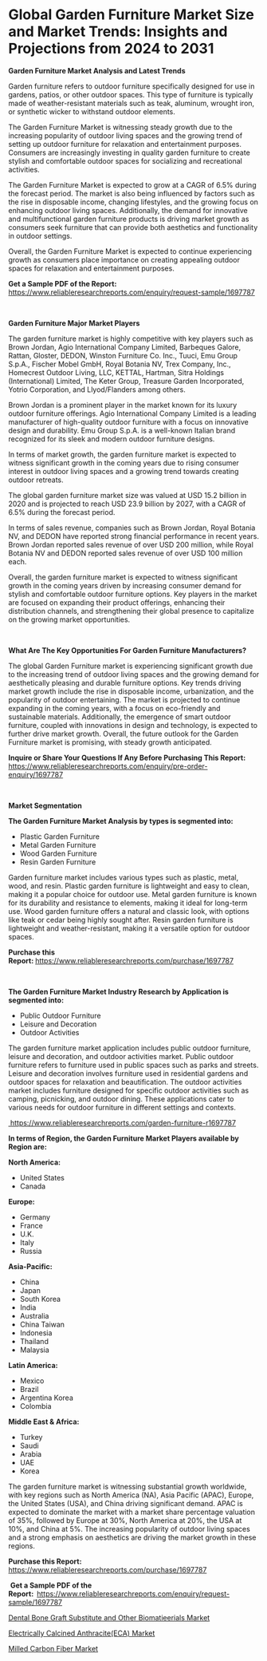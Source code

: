 <p><h1>Global Garden Furniture Market Size and Market Trends: Insights and Projections from 2024 to 2031</h1></p><p><strong>Garden Furniture Market Analysis and Latest Trends</strong></p>
<p><p>Garden furniture refers to outdoor furniture specifically designed for use in gardens, patios, or other outdoor spaces. This type of furniture is typically made of weather-resistant materials such as teak, aluminum, wrought iron, or synthetic wicker to withstand outdoor elements.</p><p>The Garden Furniture Market is witnessing steady growth due to the increasing popularity of outdoor living spaces and the growing trend of setting up outdoor furniture for relaxation and entertainment purposes. Consumers are increasingly investing in quality garden furniture to create stylish and comfortable outdoor spaces for socializing and recreational activities.</p><p>The Garden Furniture Market is expected to grow at a CAGR of 6.5% during the forecast period. The market is also being influenced by factors such as the rise in disposable income, changing lifestyles, and the growing focus on enhancing outdoor living spaces. Additionally, the demand for innovative and multifunctional garden furniture products is driving market growth as consumers seek furniture that can provide both aesthetics and functionality in outdoor settings.</p><p>Overall, the Garden Furniture Market is expected to continue experiencing growth as consumers place importance on creating appealing outdoor spaces for relaxation and entertainment purposes.</p></p>
<p><strong>Get a Sample PDF of the Report:&nbsp;</strong> <a href="https://www.reliableresearchreports.com/enquiry/request-sample/1697787">https://www.reliableresearchreports.com/enquiry/request-sample/1697787</a></p>
<p>&nbsp;</p>
<p><strong>Garden Furniture Major Market Players</strong></p>
<p><p>The garden furniture market is highly competitive with key players such as Brown Jordan, Agio International Company Limited, Barbeques Galore, Rattan, Gloster, DEDON, Winston Furniture Co. Inc., Tuuci, Emu Group S.p.A., Fischer Mobel GmbH, Royal Botania NV, Trex Company, Inc., Homecrest Outdoor Living, LLC, KETTAL, Hartman, Sitra Holdings (International) Limited, The Keter Group, Treasure Garden Incorporated, Yotrio Corporation, and Llyod/Flanders among others.</p><p>Brown Jordan is a prominent player in the market known for its luxury outdoor furniture offerings. Agio International Company Limited is a leading manufacturer of high-quality outdoor furniture with a focus on innovative design and durability. Emu Group S.p.A. is a well-known Italian brand recognized for its sleek and modern outdoor furniture designs.</p><p>In terms of market growth, the garden furniture market is expected to witness significant growth in the coming years due to rising consumer interest in outdoor living spaces and a growing trend towards creating outdoor retreats.</p><p>The global garden furniture market size was valued at USD 15.2 billion in 2020 and is projected to reach USD 23.9 billion by 2027, with a CAGR of 6.5% during the forecast period.</p><p>In terms of sales revenue, companies such as Brown Jordan, Royal Botania NV, and DEDON have reported strong financial performance in recent years. Brown Jordan reported sales revenue of over USD 200 million, while Royal Botania NV and DEDON reported sales revenue of over USD 100 million each.</p><p>Overall, the garden furniture market is expected to witness significant growth in the coming years driven by increasing consumer demand for stylish and comfortable outdoor furniture options. Key players in the market are focused on expanding their product offerings, enhancing their distribution channels, and strengthening their global presence to capitalize on the growing market opportunities.</p></p>
<p>&nbsp;</p>
<p><strong>What Are The Key Opportunities For Garden Furniture Manufacturers?</strong></p>
<p><p>The global Garden Furniture market is experiencing significant growth due to the increasing trend of outdoor living spaces and the growing demand for aesthetically pleasing and durable furniture options. Key trends driving market growth include the rise in disposable income, urbanization, and the popularity of outdoor entertaining. The market is projected to continue expanding in the coming years, with a focus on eco-friendly and sustainable materials. Additionally, the emergence of smart outdoor furniture, coupled with innovations in design and technology, is expected to further drive market growth. Overall, the future outlook for the Garden Furniture market is promising, with steady growth anticipated.</p></p>
<p><strong>Inquire or Share Your Questions If Any Before Purchasing This Report:</strong> <a href="https://www.reliableresearchreports.com/enquiry/pre-order-enquiry/1697787">https://www.reliableresearchreports.com/enquiry/pre-order-enquiry/1697787</a></p>
<p>&nbsp;</p>
<p><strong>Market Segmentation</strong></p>
<p><strong>The Garden Furniture Market Analysis by types is segmented into:</strong></p>
<p><ul><li>Plastic Garden Furniture</li><li>Metal Garden Furniture</li><li>Wood Garden Furniture</li><li>Resin Garden Furniture</li></ul></p>
<p><p>Garden furniture market includes various types such as plastic, metal, wood, and resin. Plastic garden furniture is lightweight and easy to clean, making it a popular choice for outdoor use. Metal garden furniture is known for its durability and resistance to elements, making it ideal for long-term use. Wood garden furniture offers a natural and classic look, with options like teak or cedar being highly sought after. Resin garden furniture is lightweight and weather-resistant, making it a versatile option for outdoor spaces.</p></p>
<p><strong>Purchase this Report:&nbsp;</strong><a href="https://www.reliableresearchreports.com/purchase/1697787">https://www.reliableresearchreports.com/purchase/1697787</a></p>
<p>&nbsp;</p>
<p><strong>The Garden Furniture Market Industry Research by Application is segmented into:</strong></p>
<p><ul><li>Public Outdoor Furniture</li><li>Leisure and Decoration</li><li>Outdoor Activities</li></ul></p>
<p><p>The garden furniture market application includes public outdoor furniture, leisure and decoration, and outdoor activities market. Public outdoor furniture refers to furniture used in public spaces such as parks and streets. Leisure and decoration involves furniture used in residential gardens and outdoor spaces for relaxation and beautification. The outdoor activities market includes furniture designed for specific outdoor activities such as camping, picnicking, and outdoor dining. These applications cater to various needs for outdoor furniture in different settings and contexts.</p></p>
<p><a href="https://www.reliableresearchreports.com/garden-furniture-r1697787">&nbsp;https://www.reliableresearchreports.com/garden-furniture-r1697787</a></p>
<p><strong>In terms of Region, the Garden Furniture Market Players available by Region are:</strong></p>
<p>
    <p> <strong> North America: </strong>
        <ul>
            <li>United States</li>
            <li>Canada</li>
        </ul>
        </p> 
    <p> <strong> Europe: </strong>
        <ul>
            <li>Germany</li>
            <li>France</li>
            <li>U.K.</li>
            <li>Italy</li>
            <li>Russia</li>
        </ul>
        </p> 
    <p> <strong> Asia-Pacific: </strong>
        <ul>
            <li>China</li>
            <li>Japan</li>
            <li>South Korea</li>
            <li>India</li>
            <li>Australia</li>
            <li>China Taiwan</li>
            <li>Indonesia</li>
            <li>Thailand</li>
            <li>Malaysia</li>
        </ul>
        </p> 
    <p> <strong> Latin America: </strong>
        <ul>
            <li>Mexico</li>
            <li>Brazil</li>
            <li>Argentina Korea</li>
            <li>Colombia</li>
        </ul>
        </p> 
    <p> <strong> Middle East & Africa: </strong>
        <ul>
            <li>Turkey</li>
            <li>Saudi</li>
            <li>Arabia</li>
            <li>UAE</li>
            <li>Korea</li>
        </ul>
    </p>
    </p>
<p><p>The garden furniture market is witnessing substantial growth worldwide, with key regions such as North America (NA), Asia Pacific (APAC), Europe, the United States (USA), and China driving significant demand. APAC is expected to dominate the market with a market share percentage valuation of 35%, followed by Europe at 30%, North America at 20%, the USA at 10%, and China at 5%. The increasing popularity of outdoor living spaces and a strong emphasis on aesthetics are driving the market growth in these regions.</p></p>
<p><strong>Purchase this Report: </strong><a href="https://www.reliableresearchreports.com/purchase/1697787">https://www.reliableresearchreports.com/purchase/1697787</a></p>
<p>&nbsp;<strong>Get a Sample PDF of the Report:&nbsp;&nbsp;</strong><a href="https://www.reliableresearchreports.com/enquiry/request-sample/1697787">https://www.reliableresearchreports.com/enquiry/request-sample/1697787</a></p>
<p><strong></strong></p>
<p><p><a href="https://github.com/GaryrankliznmwoXff/Market-Research-Report-List-1/blob/main/dental-bone-graft-substitute-and-other-biomatieerials-market.md">Dental Bone Graft Substitute and Other Biomatieerials Market</a></p><p><a href="https://medium.com/@bartlakin73/electrically-calcined-anthracite-eca-market-trends-focusing-on-electrically-calcined-e0d63f3ad13f">Electrically Calcined Anthracite(ECA) Market</a></p><p><a href="https://medium.com/@yeie266/milled-carbon-fiber-market-a-global-and-regional-analysis-focus-on-region-country-level-ae4b6bc6f673">Milled Carbon Fiber Market</a></p></p>